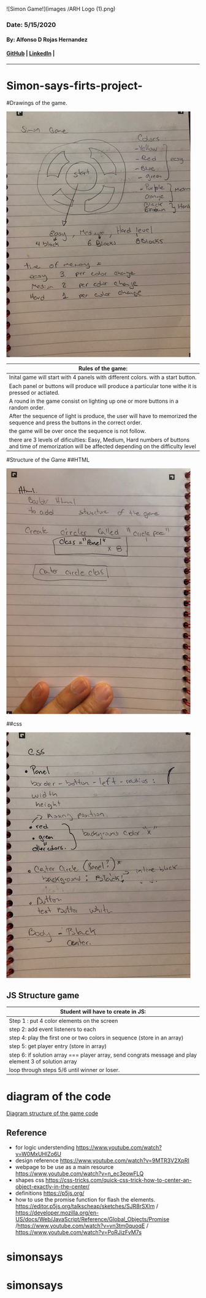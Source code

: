 ![Simon Game!](images /ARH Logo (1).png)
### Date: 5/15/2020
#### By: Alfonso D Rojas Hernandez 
#### [GitHub](https://github.com/acostade29) | [LinkedIn](https://www.linkedin.com/in/alfonso-d-rojas-hernandez-2253a0105/) | 
***











# Simon-says-firts-project-
#Drawings of the game.


<img src="images /IMG_1484.jpg">




|Rules of the game: |
|---|
| Inital game will start with 4 panels with different colors. with a start button.  |
| Each panel or buttons will produce will produce a particular tone withe it is pressed or actiated. 
| A round in the game consist on lighting up one or more buttons in a random order. |
| After the sequence of light is produce, the user will have to memorized the sequence and press the buttons in the correct order.  |
| the game will be over once the sequence is not follow. |
| there are 3 levels of dificulties: Easy, Medium, Hard numbers of buttons and time of memorization will be affected depending on the difficulty level| 



#Structure of the Game 
##HTML 

<img src="images /IMG_1485.jpg">

##css


<img src="images /IMG_1486.jpg">


## JS Structure game 

| Student will have to create in JS: |
|---|
| Step 1 :  put 4 color elements on the screen|
| step 2:  add event listeners to each |
| step 4:  play the first one or two colors in sequence (store in an array) |
| step 5:  get player entry (store in array)|
| step 6:  if solution array === player array, send congrats message and play element 3 of solution array|
| loop through steps 5/6 until winner or loser. | 



# diagram of the code 

<a href="https://app.diagrams.net/#G1BhJGg4Prv4K_bbhyqU1NnH0b8bpa4VB2">Diagram structure of the game code</a>



## Reference 
- for logic understending https://www.youtube.com/watch?v=W0MxUHlZo6U
- design reference https://www.youtube.com/watch?v=9MTR3V2XpRI
- webpage to be use as a main resource https://www.youtube.com/watch?v=n_ec3eowFLQ
- shapes css https://css-tricks.com/quick-css-trick-how-to-center-an-object-exactly-in-the-center/
- definitions https://p5js.org/
- how to use the promise function for flash the elements. https://editor.p5js.org/talkscheap/sketches/SJR8rSXlm / https://developer.mozilla.org/en-US/docs/Web/JavaScript/Reference/Global_Objects/Promise /https://www.youtube.com/watch?v=vn3tm0quoqE  / https://www.youtube.com/watch?v=PoRJizFvM7s

# simonsays
# simonsays
